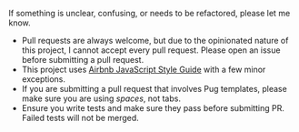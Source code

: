 If something is unclear, confusing, or needs to be refactored, please let me know.

- Pull requests are always welcome, but due to the opinionated nature of this project, I cannot accept every pull request. Please open an issue before
submitting a pull request.
- This project uses
[Airbnb JavaScript Style Guide](https://github.com/airbnb/javascript) with a
few minor exceptions.
- If you are submitting a pull request that involves
Pug templates, please make sure you are using *spaces*, not tabs.
- Ensure you write tests and make sure they pass before submitting PR. Failed tests will not be merged.
